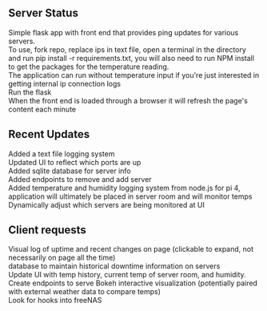 ## Server Status

Simple flask app with front end that provides ping updates for various servers.
<br />
To use, fork repo, replace ips in text file, open a terminal in the directory and run pip install -r requirements.txt, you will also need to run NPM install to get the packages for the temperature reading.
<br /> 
The application can run without temperature input if you're just interested in getting internal ip connection logs
<br />
Run the flask 
<br />
When the front end is loaded through a browser it will refresh the page's content each minute
<br />

## Recent Updates

Added a text file logging system <br/>
Updated UI to reflect which ports are up <br/>
Added sqlite database for server info <br/>
Added endpoints to remove and add server <br/>
Added temperature and humidity logging system from node.js for pi 4, application will ultimately be placed in server room and will monitor temps <br/>
Dynamically adjust which servers are being monitored at UI
<br />

## Client requests


Visual log of uptime and recent changes on page (clickable to expand, not necessarily on page all the time)
<br />
database to maintain historical downtime information on servers
<br />
Update UI with temp history, current temp of server room, and humidity. Create endpoints to serve Bokeh interactive visualization (potentially paired with external weather data to compare temps)
<br />
Look for hooks into freeNAS
